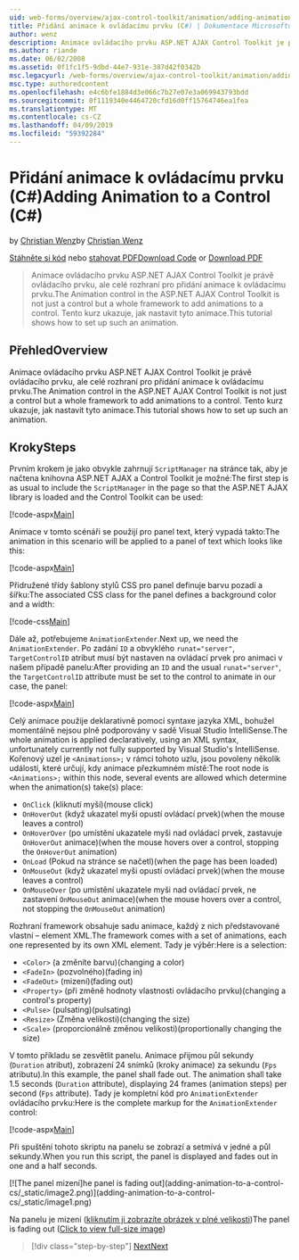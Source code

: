 ```yaml
---
uid: web-forms/overview/ajax-control-toolkit/animation/adding-animation-to-a-control-cs
title: Přidání animace k ovládacímu prvku (C#) | Dokumentace Microsoftu
author: wenz
description: Animace ovládacího prvku ASP.NET AJAX Control Toolkit je právě ovládacího prvku, ale celé rozhraní pro přidání animace k ovládacímu prvku. Tento kurz ukazuje, jak...
ms.author: riande
ms.date: 06/02/2008
ms.assetid: 0f1fc1f5-9dbd-44e7-931e-387d42f0342b
msc.legacyurl: /web-forms/overview/ajax-control-toolkit/animation/adding-animation-to-a-control-cs
msc.type: authoredcontent
ms.openlocfilehash: e4c6bfe1884d3e066c7b27e07e3a069943793bdd
ms.sourcegitcommit: 0f1119340e4464720cfd16d0ff15764746ea1fea
ms.translationtype: MT
ms.contentlocale: cs-CZ
ms.lasthandoff: 04/09/2019
ms.locfileid: "59392284"
---
```

# <a name="adding-animation-to-a-control-c"></a><span data-ttu-id="ca56a-104">Přidání animace k ovládacímu prvku (C#)</span><span class="sxs-lookup"><span data-stu-id="ca56a-104">Adding Animation to a Control (C#)</span></span>

<span data-ttu-id="ca56a-105">by [Christian Wenz](https://github.com/wenz)</span><span class="sxs-lookup"><span data-stu-id="ca56a-105">by [Christian Wenz](https://github.com/wenz)</span></span>

<span data-ttu-id="ca56a-106">[Stáhněte si kód](http://download.microsoft.com/download/f/9/a/f9a26acd-8df4-4484-8a18-199e4598f411/Animation1.cs.zip) nebo [stahovat PDF](http://download.microsoft.com/download/6/7/1/6718d452-ff89-4d3f-a90e-c74ec2d636a3/animation1CS.pdf)</span><span class="sxs-lookup"><span data-stu-id="ca56a-106">[Download Code](http://download.microsoft.com/download/f/9/a/f9a26acd-8df4-4484-8a18-199e4598f411/Animation1.cs.zip) or [Download PDF](http://download.microsoft.com/download/6/7/1/6718d452-ff89-4d3f-a90e-c74ec2d636a3/animation1CS.pdf)</span></span>

> <span data-ttu-id="ca56a-107">Animace ovládacího prvku ASP.NET AJAX Control Toolkit je právě ovládacího prvku, ale celé rozhraní pro přidání animace k ovládacímu prvku.</span><span class="sxs-lookup"><span data-stu-id="ca56a-107">The Animation control in the ASP.NET AJAX Control Toolkit is not just a control but a whole framework to add animations to a control.</span></span> <span data-ttu-id="ca56a-108">Tento kurz ukazuje, jak nastavit tyto animace.</span><span class="sxs-lookup"><span data-stu-id="ca56a-108">This tutorial shows how to set up such an animation.</span></span>


## <a name="overview"></a><span data-ttu-id="ca56a-109">Přehled</span><span class="sxs-lookup"><span data-stu-id="ca56a-109">Overview</span></span>

<span data-ttu-id="ca56a-110">Animace ovládacího prvku ASP.NET AJAX Control Toolkit je právě ovládacího prvku, ale celé rozhraní pro přidání animace k ovládacímu prvku.</span><span class="sxs-lookup"><span data-stu-id="ca56a-110">The Animation control in the ASP.NET AJAX Control Toolkit is not just a control but a whole framework to add animations to a control.</span></span> <span data-ttu-id="ca56a-111">Tento kurz ukazuje, jak nastavit tyto animace.</span><span class="sxs-lookup"><span data-stu-id="ca56a-111">This tutorial shows how to set up such an animation.</span></span>

## <a name="steps"></a><span data-ttu-id="ca56a-112">Kroky</span><span class="sxs-lookup"><span data-stu-id="ca56a-112">Steps</span></span>

<span data-ttu-id="ca56a-113">Prvním krokem je jako obvykle zahrnují `ScriptManager` na stránce tak, aby je načtena knihovna ASP.NET AJAX a Control Toolkit je možné:</span><span class="sxs-lookup"><span data-stu-id="ca56a-113">The first step is as usual to include the `ScriptManager` in the page so that the ASP.NET AJAX library is loaded and the Control Toolkit can be used:</span></span>

[!code-aspx[Main](adding-animation-to-a-control-cs/samples/sample1.aspx)]

<span data-ttu-id="ca56a-114">Animace v tomto scénáři se použijí pro panel text, který vypadá takto:</span><span class="sxs-lookup"><span data-stu-id="ca56a-114">The animation in this scenario will be applied to a panel of text which looks like this:</span></span>

[!code-aspx[Main](adding-animation-to-a-control-cs/samples/sample2.aspx)]

<span data-ttu-id="ca56a-115">Přidružené třídy šablony stylů CSS pro panel definuje barvu pozadí a šířku:</span><span class="sxs-lookup"><span data-stu-id="ca56a-115">The associated CSS class for the panel defines a background color and a width:</span></span>

[!code-css[Main](adding-animation-to-a-control-cs/samples/sample3.css)]

<span data-ttu-id="ca56a-116">Dále až, potřebujeme `AnimationExtender`.</span><span class="sxs-lookup"><span data-stu-id="ca56a-116">Next up, we need the `AnimationExtender`.</span></span> <span data-ttu-id="ca56a-117">Po zadání `ID` a obvyklého `runat="server"`, `TargetControlID` atribut musí být nastaven na ovládací prvek pro animaci v našem případě panelu:</span><span class="sxs-lookup"><span data-stu-id="ca56a-117">After providing an `ID` and the usual `runat="server"`, the `TargetControlID` attribute must be set to the control to animate in our case, the panel:</span></span>

[!code-aspx[Main](adding-animation-to-a-control-cs/samples/sample4.aspx)]

<span data-ttu-id="ca56a-118">Celý animace použije deklarativně pomocí syntaxe jazyka XML, bohužel momentálně nejsou plně podporovány v sadě Visual Studio IntelliSense.</span><span class="sxs-lookup"><span data-stu-id="ca56a-118">The whole animation is applied declaratively, using an XML syntax, unfortunately currently not fully supported by Visual Studio's IntelliSense.</span></span> <span data-ttu-id="ca56a-119">Kořenový uzel je `<Animations>;` v rámci tohoto uzlu, jsou povoleny několik událostí, které určují, kdy animace přezkumném místě:</span><span class="sxs-lookup"><span data-stu-id="ca56a-119">The root node is `<Animations>;` within this node, several events are allowed which determine when the animation(s) take(s) place:</span></span>

- `OnClick` <span data-ttu-id="ca56a-120">(kliknutí myší)</span><span class="sxs-lookup"><span data-stu-id="ca56a-120">(mouse click)</span></span>
- `OnHoverOut` <span data-ttu-id="ca56a-121">(když ukazatel myši opustí ovládací prvek)</span><span class="sxs-lookup"><span data-stu-id="ca56a-121">(when the mouse leaves a control)</span></span>
- `OnHoverOver` <span data-ttu-id="ca56a-122">(po umístění ukazatele myši nad ovládací prvek, zastavuje `OnHoverOut` animace)</span><span class="sxs-lookup"><span data-stu-id="ca56a-122">(when the mouse hovers over a control, stopping the `OnHoverOut` animation)</span></span>
- `OnLoad` <span data-ttu-id="ca56a-123">(Pokud na stránce se načetl)</span><span class="sxs-lookup"><span data-stu-id="ca56a-123">(when the page has been loaded)</span></span>
- `OnMouseOut` <span data-ttu-id="ca56a-124">(když ukazatel myši opustí ovládací prvek)</span><span class="sxs-lookup"><span data-stu-id="ca56a-124">(when the mouse leaves a control)</span></span>
- `OnMouseOver` <span data-ttu-id="ca56a-125">(po umístění ukazatele myši nad ovládací prvek, ne zastavení `OnMouseOut` animace)</span><span class="sxs-lookup"><span data-stu-id="ca56a-125">(when the mouse hovers over a control, not stopping the `OnMouseOut` animation)</span></span>

<span data-ttu-id="ca56a-126">Rozhraní framework obsahuje sadu animace, každý z nich představované vlastní – element XML.</span><span class="sxs-lookup"><span data-stu-id="ca56a-126">The framework comes with a set of animations, each one represented by its own XML element.</span></span> <span data-ttu-id="ca56a-127">Tady je výběr:</span><span class="sxs-lookup"><span data-stu-id="ca56a-127">Here is a selection:</span></span>

- `<Color>` <span data-ttu-id="ca56a-128">(a změníte barvu)</span><span class="sxs-lookup"><span data-stu-id="ca56a-128">(changing a color)</span></span>
- `<FadeIn>` <span data-ttu-id="ca56a-129">(pozvolného)</span><span class="sxs-lookup"><span data-stu-id="ca56a-129">(fading in)</span></span>
- `<FadeOut>` <span data-ttu-id="ca56a-130">(mizení)</span><span class="sxs-lookup"><span data-stu-id="ca56a-130">(fading out)</span></span>
- `<Property>` <span data-ttu-id="ca56a-131">(při změně hodnoty vlastnosti ovládacího prvku)</span><span class="sxs-lookup"><span data-stu-id="ca56a-131">(changing a control's property)</span></span>
- `<Pulse>` <span data-ttu-id="ca56a-132">(pulsating)</span><span class="sxs-lookup"><span data-stu-id="ca56a-132">(pulsating)</span></span>
- `<Resize>` <span data-ttu-id="ca56a-133">(Změna velikosti)</span><span class="sxs-lookup"><span data-stu-id="ca56a-133">(changing the size)</span></span>
- `<Scale>` <span data-ttu-id="ca56a-134">(proporcionálně změnou velikosti)</span><span class="sxs-lookup"><span data-stu-id="ca56a-134">(proportionally changing the size)</span></span>

<span data-ttu-id="ca56a-135">V tomto příkladu se zesvětlit panelu. Animace přijmou půl sekundy (`Duration` atribut), zobrazení 24 snímků (kroky animace) za sekundu (`Fps` atributu).</span><span class="sxs-lookup"><span data-stu-id="ca56a-135">In this example, the panel shall fade out. The animation shall take 1.5 seconds (`Duration` attribute), displaying 24 frames (animation steps) per second (`Fps` attribute).</span></span> <span data-ttu-id="ca56a-136">Tady je kompletní kód pro `AnimationExtender` ovládacího prvku:</span><span class="sxs-lookup"><span data-stu-id="ca56a-136">Here is the complete markup for the `AnimationExtender` control:</span></span>

[!code-aspx[Main](adding-animation-to-a-control-cs/samples/sample5.aspx)]

<span data-ttu-id="ca56a-137">Při spuštění tohoto skriptu na panelu se zobrazí a setmívá v jedné a půl sekundy.</span><span class="sxs-lookup"><span data-stu-id="ca56a-137">When you run this script, the panel is displayed and fades out in one and a half seconds.</span></span>


[![T<span data-ttu-id="ca56a-138">he panel mizení]</span><span class="sxs-lookup"><span data-stu-id="ca56a-138">he panel is fading out]</span></span>(adding-animation-to-a-control-cs/_static/image2.png)](adding-animation-to-a-control-cs/_static/image1.png)

<span data-ttu-id="ca56a-139">Na panelu je mizení ([kliknutím ji zobrazíte obrázek v plné velikosti](adding-animation-to-a-control-cs/_static/image3.png))</span><span class="sxs-lookup"><span data-stu-id="ca56a-139">The panel is fading out ([Click to view full-size image](adding-animation-to-a-control-cs/_static/image3.png))</span></span>

> [!div class="step-by-step"]
> [<span data-ttu-id="ca56a-140">Next</span><span class="sxs-lookup"><span data-stu-id="ca56a-140">Next</span></span>](executing-several-animations-at-the-same-time-cs.md)
